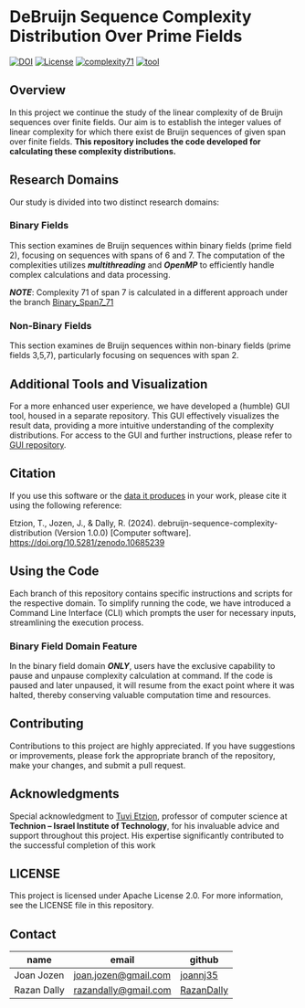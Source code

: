 # DeBruijn Sequence Complexity Distribution Over Prime Fields
[![DOI](https://zenodo.org/badge/653524698.svg)](https://zenodo.org/doi/10.5281/zenodo.10685234)
[![License](https://img.shields.io/badge/license-Apache_2.0-green)](https://github.com/joannj35/debruijn-sequence-complexity-distribution/blob/master/LICENSE)
[![complexity71](https://img.shields.io/badge/complexity_71-branch-orange)](https://github.com/joannj35/debruijn-sequence-complexity-distribution/tree/Binary_Span7_71)
[![tool](https://img.shields.io/badge/GUI-DSP-8A2BE2)](https://github.com/joannj35/debruijn-sequence-parser)

## Overview
In this project we continue the study of the linear complexity of de Bruijn sequences over finite fields. Our aim is to establish the integer values of
linear complexity for which there exist de Bruijn sequences of given span over finite fields. **This repository includes the code developed for calculating these complexity distributions.**

## Research Domains
Our study is divided into two distinct research domains:
  
### Binary Fields
This section examines de Bruijn sequences within binary fields (prime field 2), focusing on sequences with spans of 6 and 7. The computation of the complexities utilizes ***multithreading*** and ***OpenMP*** to efficiently handle complex calculations and data processing.

***NOTE***:
Complexity 71 of span 7 is calculated in a different approach under the branch [Binary_Span7_71](https://github.com/joannj35/debruijn-sequence-complexity-distribution/tree/Binary_Span7_71)

### Non-Binary Fields
This section examines de Bruijn sequences within non-binary fields (prime fields 3,5,7), particularly focusing on sequences with span 2.

## Additional Tools and Visualization
For a more enhanced user experience, we have developed a (humble) GUI tool, housed in a separate repository. This GUI effectively visualizes the result data, providing a more intuitive understanding of the complexity distributions. For access to the GUI and further instructions, please refer to [GUI repository](https://github.com/joannj35/debruijn-sequence-parser).

## Citation
If you use this software or the [data it produces](https://github.com/joannj35/debruijn-sequence-parser/tree/master/data) in your work,  please cite it using the following reference:

Etzion, T., Jozen, J., & Dally, R. (2024). debruijn-sequence-complexity-distribution (Version 1.0.0) [Computer software]. https://doi.org/10.5281/zenodo.10685239

## Using the Code
Each branch of this repository contains specific instructions and scripts for the respective domain. To simplify running the code, we have introduced a Command Line Interface (CLI) which prompts the user for necessary inputs, streamlining the execution process. 

### Binary Field Domain Feature
In the binary field domain ***ONLY***, users have the exclusive capability to pause and unpause complexity calculation at command. If the code is paused and later unpaused, it will resume from the exact point where it was halted, thereby conserving valuable computation time and resources.

## Contributing
Contributions to this project are highly appreciated. If you have suggestions or improvements, please fork the appropriate branch of the repository, make your changes, and submit a pull request.

## Acknowledgments
Special acknowledgment to [Tuvi Etzion](https://etzion.net.technion.ac.il/), professor of computer science at **Technion – Israel Institute of Technology**, for his invaluable advice and support throughout this project. His expertise significantly contributed to the successful completion of this work

## LICENSE
This project is licensed under Apache License 2.0. For more information, see the LICENSE file in this repository.

## Contact
name       |                   email                      |    github
-----------|----------------------------------------------|----------------------------------------
Joan Jozen | [joan.jozen@gmail.com](mailto:joan.jozen@gmail.com) | [joannj35](https://github.com/joannj35)
Razan Dally| [razandally@gmail.com](mailto:razandally@gmail.com) | [RazanDally](https://github.com/RazanDally)
